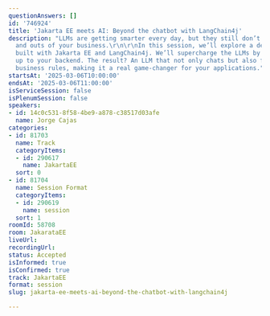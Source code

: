 ```yaml
---
questionAnswers: []
id: '746924'
title: 'Jakarta EE meets AI: Beyond the chatbot with LangChain4j'
description: "LLMs are getting smarter every day, but they still don’t get the ins
  and outs of your business.\r\n\r\nIn this session, we’ll explore a demo project
  built with Jakarta EE and LangChain4j. We’ll supercharge the LLMs by hooking them
  up to your backend. The result? An LLM that not only chats but also follows your
  business rules, making it a real game-changer for your applications."
startsAt: '2025-03-06T10:00:00'
endsAt: '2025-03-06T11:00:00'
isServiceSession: false
isPlenumSession: false
speakers:
- id: 14c0c531-8f58-4be9-a878-c38517d03afe
  name: Jorge Cajas
categories:
- id: 81703
  name: Track
  categoryItems:
  - id: 290617
    name: JakartaEE
  sort: 0
- id: 81704
  name: Session Format
  categoryItems:
  - id: 290619
    name: session
  sort: 1
roomId: 58708
room: JakarataEE
liveUrl:
recordingUrl:
status: Accepted
isInformed: true
isConfirmed: true
track: JakartaEE
format: session
slug: jakarta-ee-meets-ai-beyond-the-chatbot-with-langchain4j

---
```

